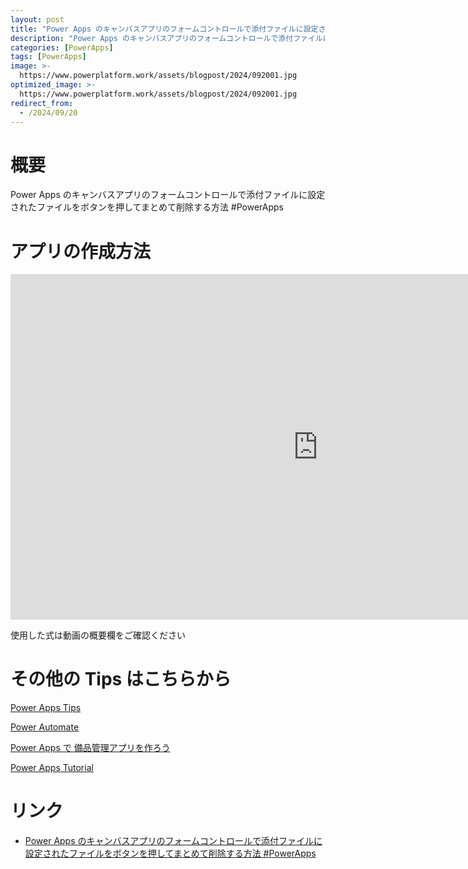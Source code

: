 ```yaml
---
layout: post
title: "Power Apps のキャンバスアプリのフォームコントロールで添付ファイルに設定されたファイルをボタンを押してまとめて削除する方法  #PowerApps"
description: "Power Apps のキャンバスアプリのフォームコントロールで添付ファイルに設定されたファイルをボタンを押してまとめて削除する方法  #PowerAppsを動画で分かりやすく解説"
categories: [PowerApps]
tags: [PowerApps]
image: >-
  https://www.powerplatform.work/assets/blogpost/2024/092001.jpg
optimized_image: >-
  https://www.powerplatform.work/assets/blogpost/2024/092001.jpg
redirect_from:
  - /2024/09/20
---
```



#  概要

Power Apps のキャンバスアプリのフォームコントロールで添付ファイルに設定されたファイルをボタンを押してまとめて削除する方法  #PowerApps


# アプリの作成方法

<iframe width="983" height="553" src="https://www.youtube.com/embed/B4dCn9l7s5c" title="YouTube video player" frameborder="0" allow="accelerometer; autoplay; clipboard-write; encrypted-media; gyroscope; picture-in-picture" allowfullscreen></iframe>


使用した式は動画の概要欄をご確認ください


# その他の Tips はこちらから

[Power Apps Tips](https://www.youtube.com/watch?v=VrAQf3JQ7yM&list=PLVhFi1fb3DqakSLVMn22DDcySXh9jtzi- )


[Power Automate](https://www.youtube.com/watch?v=-YnJYT0ASEM&list=PLVhFi1fb3Dqbzic6GieqnLFgD3aTj-eHA)


[Power Apps で 備品管理アプリを作ろう](https://www.youtube.com/playlist?list=PLVhFi1fb3DqZM3HKb8Hea6XEL96990Fyn)


[Power Apps Tutorial](https://www.youtube.com/playlist?list=PLVhFi1fb3DqalxpL974VvAJvV4iWoSbe_)


# リンク


- [Power Apps のキャンバスアプリのフォームコントロールで添付ファイルに設定されたファイルをボタンを押してまとめて削除する方法  #PowerApps](https://www.youtube.com/watch?v=B4dCn9l7s5c)

